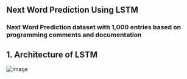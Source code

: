 ## Next Word Prediction Using LSTM

### Next Word Prediction dataset with 1,000 entries based on programming comments and documentation

## 1. Architecture of LSTM 
![image](https://github.com/user-attachments/assets/7f9fa028-70ea-4328-983a-087c6ca36421)
